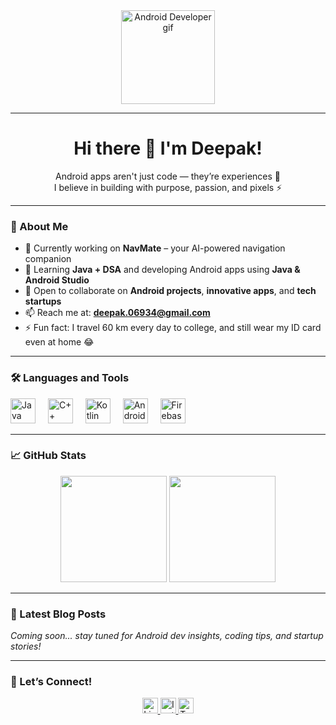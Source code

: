 <div align="center">
  <img height="150" src="https://raw.githubusercontent.com/deepakdotdevs/deepakdotdevs/main/assets/android-gif.gif" alt="Android Developer gif"/>
</div>

---

<h1 align="center">Hi there 👋 I'm Deepak!</h1>

<p align="center">
  Android apps aren't just code — they’re experiences 🌟<br>
  I believe in building with purpose, passion, and pixels ⚡<br>
</p>

---

### 🚀 About Me

- 🔭 Currently working on **NavMate** – your AI-powered navigation companion  
- 🌱 Learning **Java + DSA** and developing Android apps using **Java & Android Studio**  
- 👯 Open to collaborate on **Android projects**, **innovative apps**, and **tech startups**  
- 📫 Reach me at: <a href="mailto:deepak.06934@gmail.com">**deepak.06934@gmail.com**</a>  
- ⚡ Fun fact: I travel 60 km every day to college, and still wear my ID card even at home 😂  

---

### 🛠️ Languages and Tools

<div align="left">
  <img src="https://cdn.jsdelivr.net/gh/devicons/devicon/icons/java/java-original.svg" height="40" alt="Java logo"/>
  <img width="12" />
  <img src="https://cdn.jsdelivr.net/gh/devicons/devicon/icons/cplusplus/cplusplus-original.svg" height="40" alt="C++ logo"/>
  <img width="12" />
  <img src="https://cdn.jsdelivr.net/gh/devicons/devicon/icons/kotlin/kotlin-original.svg" height="40" alt="Kotlin logo"/>
  <img width="12" />
  <img src="https://cdn.jsdelivr.net/gh/devicons/devicon/icons/android/android-original.svg" height="40" alt="Android logo"/>
  <img width="12" />
  <img src="https://cdn.jsdelivr.net/gh/devicons/devicon/icons/firebase/firebase-plain-wordmark.svg" height="40" alt="Firebase logo"/>
</div>

---

### 📈 GitHub Stats

<div align="center">
  <img src="https://github-readme-stats.vercel.app/api?username=deepakdotdevs&show_icons=true&theme=radical" height="170" />
  <img src="https://streak-stats.demolab.com?user=deepakdotdevs&theme=radical&hide_border=false" height="170" />
</div>

---

### 📝 Latest Blog Posts

*Coming soon... stay tuned for Android dev insights, coding tips, and startup stories!*

---

### 🤝 Let’s Connect!

<p align="center">
  <a href="https://www.linkedin.com/in/deepak-jangid-89954a317" target="_blank">
    <img src="https://img.shields.io/static/v1?message=LinkedIn&logo=linkedin&label=&color=0077B5&logoColor=white&labelColor=&style=for-the-badge" height="25" alt="LinkedIn" />
  </a>
  <a href="https://www.instagram.com/i._m._deepak_12?igsh=OWk5cWE0ejN1NzBn" target="_blank">
    <img src="https://img.shields.io/static/v1?message=Instagram&logo=instagram&label=&color=E1306C&logoColor=white&labelColor=&style=for-the-badge" height="25" alt="Instagram" />
  </a>
  <a href="https://x.com/im_deepak_12?t=pB1dx93DOElnOgUnVW3f9Q&s=08">
    <img src="https://img.shields.io/static/v1?message=Twitter&logo=twitter&label=&color=1DA1F2&logoColor=white&labelColor=&style=for-the-badge" height="25" alt="Twitter" />
  </a>
</p>
